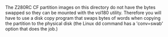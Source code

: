 The Z280RC CF partition images on this directory do not have the bytes swapped
so they can be mounted with the vol180 utility. Therefore you will have to use
a disk copy program that swaps bytes of words when copying the partition to
the physical disk (the Linux dd command has a 'conv=swab' option that does the
job.)

